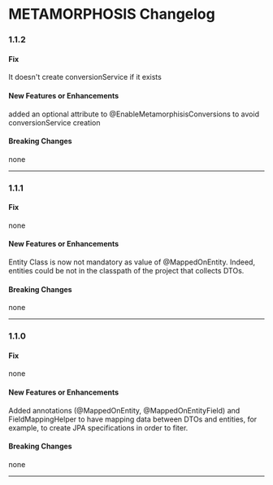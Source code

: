 # METAMORPHOSIS Changelog

### 1.1.2 ###

#### Fix ####
It doesn't create conversionService if it exists

#### New Features or Enhancements ####
added an optional attribute to @EnableMetamorphisisConversions to avoid conversionService creation

#### Breaking Changes ####
none  

------
### 1.1.1 ###

#### Fix ####
none

#### New Features or Enhancements ####
Entity Class is now not mandatory as value of @MappedOnEntity. Indeed, entities could be not in the classpath of the project that collects DTOs. 

#### Breaking Changes ####
none  

------

### 1.1.0 ###

#### Fix ####
none

#### New Features or Enhancements ####
Added annotations (@MappedOnEntity, @MappedOnEntityField) and FieldMappingHelper to have mapping data between DTOs and entities, for example, to create JPA specifications in order to fiter.

#### Breaking Changes ####
none  

------

